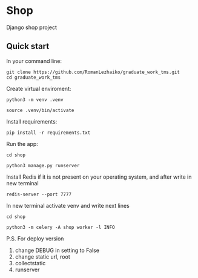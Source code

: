 # Shop

Django shop project

## Quick start

In your command line:
```
git clone https://github.com/RomanLezhaiko/graduate_work_tms.git
cd graduate_work_tms
```

Create virtual enviroment:
```
python3 -m venv .venv

source .venv/bin/activate
```

Install requirements:
```
pip install -r requirements.txt
```

Run the app:
```
cd shop

python3 manage.py runserver
```

Install Redis if it is not present on your operating system, and after write in new terminal
```
redis-server --port 7777
```

In new terminal activate venv and write next lines
```
cd shop

python3 -m celery -A shop worker -l INFO
```






P.S. For deploy version
1. change DEBUG in setting to False
2. change static url, root
3. collectstatic
4. runserver